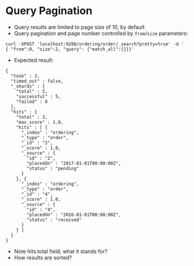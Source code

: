 # Query Pagination #

* Query results are limited to page size of 10, by default
* Query pagination and page number controlled by ```from```/```size``` parameters:
```
curl -XPOST 'localhost:9200/ordering/order/_search?pretty=true' -d '
{ "from":0, "size":2, "query": {"match_all":{}}}'
```
* Expected result:
```
{
  "took" : 3,
  "timed_out" : false,
  "_shards" : {
    "total" : 5,
    "successful" : 5,
    "failed" : 0
  },
  "hits" : {
    "total" : 3,
    "max_score" : 1.0,
    "hits" : [ {
      "_index" : "ordering",
      "_type" : "order",
      "_id" : "2",
      "_score" : 1.0,
      "_source" : {
        "id" : "2",
        "placedOn" : "2017-01-01T00:00:00Z",
        "status" : "pending"
      }
    }, {
      "_index" : "ordering",
      "_type" : "order",
      "_id" : "4",
      "_score" : 1.0,
      "_source" : {
        "id" : "4",
        "placedOn" : "2016-01-01T00:00:00Z",
        "status" : "received"
      }
    } ]
  }
}
```
* Note hits.total field, what it stands for?
* How results are sorted?
